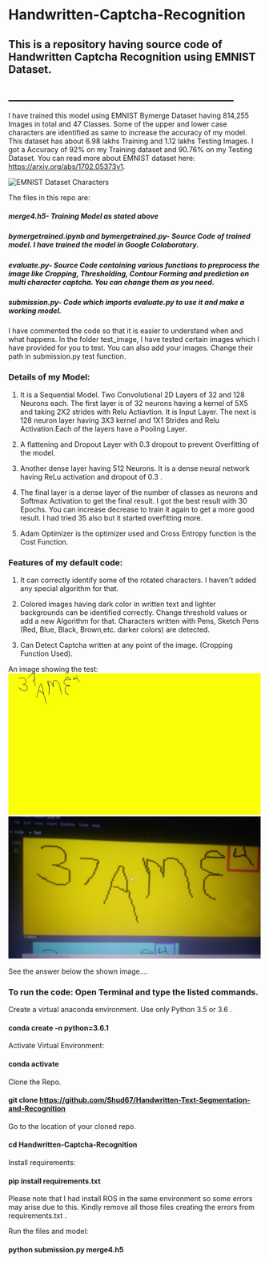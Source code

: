 # Handwritten-Captcha-Recognition
## This is a repository having source code of Handwritten Captcha Recognition using EMNIST Dataset.
## _____________________________________________

I have trained this model using EMNIST Bymerge Dataset having 814,255 Images in total and 47 Classes. Some of the upper and lower case characters are identified as same to increase the accuracy of my model. This dataset has about 6.98 lakhs Training and 1.12 lakhs Testing Images. I got a Accuracy of 92% on my Training dataset and 90.76% on my Testing Dataset.
You can read more about EMNIST dataset here: https://arxiv.org/abs/1702.05373v1.

![EMNIST Dataset Characters](https://imgur.com/MJo1Kd0.jpg)

The files in this repo are: 
##### merge4.h5- Training Model as stated above
##### bymergetrained.ipynb and bymergetrained.py- Source Code of trained model. I have trained the model in Google Colaboratory.
##### evaluate.py- Source Code containing various functions to preprocess the image like Cropping, Thresholding, Contour Forming and prediction on multi character captcha. You can change them as you need.
##### submission.py- Code which imports evaluate.py to use it and make a working model.

I have commented the code so that it is easier to understand when and what happens.
In the folder test_image, I have tested certain images which I have provided for you to test. You can also add your images. Change their path in submission.py test function.

### Details of my Model:
1. It is a Sequential Model. Two Convolutional 2D Layers of 32 and 128 Neurons each. The first layer is of 32 neurons having a kernel of 5X5 and taking 2X2 strides with Relu Actiavtion. It is Input Layer.
The next is 128 neuron layer having 3X3 kernel and 1X1 Strides and Relu Activation.Each of the layers have a Pooling Layer.

2. A flattening and Dropout Layer with 0.3 dropout to prevent Overfitting of the model.

3. Another dense layer having 512 Neurons. It is a dense neural network having ReLu activation and dropout of 0.3 .

4. The final layer is a dense layer of the number of classes as neurons and Softmax Activation to get the final result. I got the best result with 30 Epochs. You can increase decrease to train it again to get a more good result. I had tried 35 also but it started overfitting more.

5. Adam Optimizer is the optimizer used and Cross Entropy function is the Cost Function.

### Features of my default code:

1. It can correctly identify some of the rotated characters. I haven't added any special algorithm for that.

2. Colored images having dark color in written text and lighter backgrounds can be identified correctly. Change threshold values or add a new Algorithm for that.
Characters written with Pens, Sketch Pens (Red, Blue, Black, Brown,etc. darker colors) are detected. 

3. Can Detect Captcha written at any point of the image. (Cropping Function Used).

An image showing the test:
![Testing image example](test_image/test_done.jpeg)
![Testing image example](test_image/test_shown.jpeg)

See the answer below the shown image....

### To run the code: Open Terminal and type the listed commands.
Create a virtual anaconda environment. Use only Python 3.5 or 3.6 .
#### conda create -n <env name> python=3.6.1 
Activate Virtual Environment:
#### conda activate <env name>
Clone the Repo.
#### git clone https://github.com/Shud67/Handwritten-Text-Segmentation-and-Recognition
Go to the location of your cloned repo.
#### cd Handwritten-Captcha-Recognition
Install requirements:
#### pip install requirements.txt
Please note that I had install ROS in the same environment so some errors may arise due to this. Kindly remove all those files creating the errors from requirements.txt .

Run the files and model:
#### python submission.py merge4.h5
